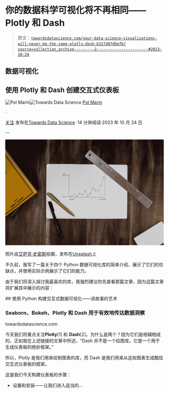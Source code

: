 # 你的数据科学可视化将不再相同——Plotly 和 Dash

> 原文：[`towardsdatascience.com/your-data-science-visualizations-will-never-be-the-same-plotly-dash-6327d07d9efb?source=collection_archive---------2-----------------------#2023-10-24`](https://towardsdatascience.com/your-data-science-visualizations-will-never-be-the-same-plotly-dash-6327d07d9efb?source=collection_archive---------2-----------------------#2023-10-24)

## 数据可视化

## 使用 Plotly 和 Dash 创建交互式仪表板

[](https://polmarin.medium.com/?source=post_page-----6327d07d9efb--------------------------------)![Pol Marin](https://polmarin.medium.com/?source=post_page-----6327d07d9efb--------------------------------)[](https://towardsdatascience.com/?source=post_page-----6327d07d9efb--------------------------------)![Towards Data Science](https://towardsdatascience.com/?source=post_page-----6327d07d9efb--------------------------------) [Pol Marin](https://polmarin.medium.com/?source=post_page-----6327d07d9efb--------------------------------)

·

[关注](https://medium.com/m/signin?actionUrl=https%3A%2F%2Fmedium.com%2F_%2Fsubscribe%2Fuser%2F1fa43cc443e7&operation=register&redirect=https%3A%2F%2Ftowardsdatascience.com%2Fyour-data-science-visualizations-will-never-be-the-same-plotly-dash-6327d07d9efb&user=Pol+Marin&userId=1fa43cc443e7&source=post_page-1fa43cc443e7----6327d07d9efb---------------------post_header-----------) 发布在[Towards Data Science](https://towardsdatascience.com/?source=post_page-----6327d07d9efb--------------------------------) ·14 分钟阅读·2023 年 10 月 24 日[](https://medium.com/m/signin?actionUrl=https%3A%2F%2Fmedium.com%2F_%2Fvote%2Ftowards-data-science%2F6327d07d9efb&operation=register&redirect=https%3A%2F%2Ftowardsdatascience.com%2Fyour-data-science-visualizations-will-never-be-the-same-plotly-dash-6327d07d9efb&user=Pol+Marin&userId=1fa43cc443e7&source=-----6327d07d9efb---------------------clap_footer-----------)

--

[](https://medium.com/m/signin?actionUrl=https%3A%2F%2Fmedium.com%2F_%2Fbookmark%2Fp%2F6327d07d9efb&operation=register&redirect=https%3A%2F%2Ftowardsdatascience.com%2Fyour-data-science-visualizations-will-never-be-the-same-plotly-dash-6327d07d9efb&source=-----6327d07d9efb---------------------bookmark_footer-----------)![](img/3e1a35e12cadcbc748b7a5aa4bc77bfb.png)

照片由[艾萨克·史密斯](https://unsplash.com/@isaacmsmith?utm_source=medium&utm_medium=referral)拍摄，发布在[Unsplash](https://unsplash.com/?utm_source=medium&utm_medium=referral)上

不久前，我写了一篇关于四个 Python 数据可视化库的简单介绍，展示了它们的优缺点，并使用实际示例展示了它们的能力。

由于我们将深入探讨我最喜欢的库，我强烈建议你先查看那篇文章，因为这篇文章将扩展其中展示的内容：

[](/building-interactive-data-visualizations-with-python-the-art-of-storytelling-ceb43db67488?source=post_page-----6327d07d9efb--------------------------------) ## 使用 Python 构建交互式数据可视化——讲故事的艺术

### Seaborn、Bokeh、Plotly 和 Dash 用于有效地传达数据洞察

towardsdatascience.com

今天我们将重点关注**Plotly**[1] 和 **Dash**[2]。为什么是两个？因为它们是相辅相成的。正如我在上述链接的文章中所述，“Dash 并不是一个绘图库。它是一个用于生成仪表板的绝妙框架。”

所以，Plotly 是我们用来绘制图表的库，而 Dash 是我们用来从这些图表生成酷炫交互式仪表板的框架。

这是我们今天构建仪表板的步骤：

+   设置和安装——让我们进入适当的…
